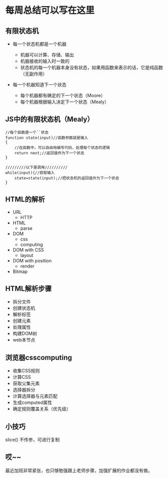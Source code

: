# 每周总结可以写在这里
## 有限状态机
* 每一个状态机都是一个机器
  - 机器可以计算、存储、输出
  - 机器接收的输入时一致的
  - 状态机的每一个机器本身没有状态，如果用函数来表示的话，它是纯函数（无副作用）
  
* 每一个机器知道下一个状态 
  - 每个机器都有确定的下一个状态（Moore）
  - 每个机器根据输入决定下一个状态（Mealy）

## JS中的有限状态机（Mealy）
```
//每个函数是一个``状态
function state(input)//函数参数就是输入
{
    //在函数中，可以自由地编写代码，处理每个状态的逻辑
    return next;//返回值作为下一个状态
}

/////////以下是调用//////////
while(input){//获取输入
    state=state(input);//把状态机的返回值作为下一个状态
}
```

## HTML的解析
  - URL
    - HTTP
  - HTML
    - parse
  - DOM
    - css
    - computing
  - DOM with CSS
    - layout
  - DOM with position
    - render
  - Bitmap

## HTML解析步骤
- 拆分文件
- 创建状态机
- 解析标签
- 创建元素
- 处理属性
- 构建DOM树
- web本节点

## 浏览器csscomputing
- 收集CSS规则
- 计算CSS
- 获取父集元素
- 选择器拆分
- 计算选择器与元素匹配
- 生成computed属性
- 确定规则覆盖关系（优先级）

## 小技巧
slice() 不传参，可进行复制

## 哎~~
最近加班非常紧张，也只够勉强跟上老师步骤，加强扩展的作业都没有做。
